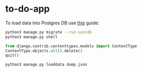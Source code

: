 # to-do-app

To load data into Postgres DB use [this](https://dev.to/coderasha/how-to-migrate-data-from-sqlite-to-postgresql-in-django-182h) guide: 
```bash
python3 manage.py migrate --run-syncdb
python3 manage.py shell
```

```python
from django.contrib.contenttypes.models import ContentType
ContentType.objects.all().delete()
quit()
```

```bash
python3 manage.py loaddata dump.json
```
